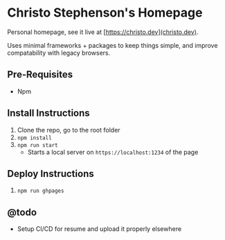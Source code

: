 # Christo Stephenson's Homepage
Personal homepage, see it live at [https://christo.dev](christo.dev).

Uses minimal frameworks + packages to keep things simple, and improve compatability with legacy browsers.

## Pre-Requisites
- Npm

## Install Instructions
1. Clone the repo, go to the root folder
1. `npm install`
1. `npm run start`
    - Starts a local server on `https://localhost:1234` of the page

## Deploy Instructions
1. `npm run ghpages`

## @todo
- Setup CI/CD for resume and upload it properly elsewhere
